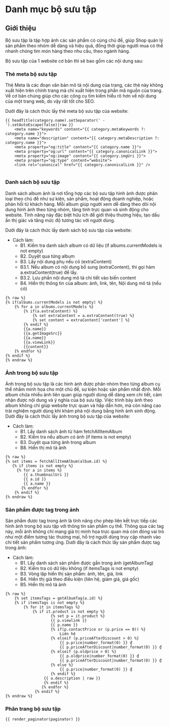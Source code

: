 # Danh mục bộ sưu tập

## Giới thiệu

Bộ sưu tập là tập hợp ảnh các sản phẩm có cùng chủ đề, giúp Shop quản lý sản phẩm theo nhóm dễ dàng và hiệu quả, đồng thời giúp người mua có thể nhanh chóng tìm món hàng theo nhu cầu, theo ngành hàng.

Bộ sưu tập của 1 website cơ bản thì sẽ bao gồm các nội dung sau:

### Thẻ meta bộ sưu tập

Thẻ Meta là các đoạn văn bản mô tả nội dung của trang, các thẻ này không xuất hiện trên chính trang mà chỉ xuất hiện trong phần mã nguồn của trang. Về cơ bản chúng giúp cho các công cụ tìm kiếm hiểu rõ hơn về nội dung của một trang web, do vậy rất tốt cho SEO.

Dưới đây là cách thức lấy thẻ meta bộ sưu tập của website:

```
{{ headTitle(category.name).setSeparator(' - ').setAutoEscape(false)|raw }}
    <meta name="keywords" content="{{ category.metaKeywords ?: category.name }}">
    <meta name="description" content="{{ category.metaDescription ?: category.name }}">
    <meta property="og:title" content="{{ category.name }}">
    <meta property="og:url" content="{{ category.canonicalLink }}">
    <meta property="og:image" content="{{ category.imgUri }}">
    <meta property="og:type" content="website">
    <link rel="canonical" href="{{ category.canonicalLink }}" />
           
```

### Danh sách bộ sưu tập

Danh sách album ảnh là nơi tổng hợp các bộ sưu tập hình ảnh được phân loại theo chủ đề như sự kiện, sản phẩm, hoạt động doanh nghiệp, hoặc phản hồi từ khách hàng. Mỗi album giúp người xem dễ dàng theo dõi nội dung hình ảnh theo từng nhóm, tăng tính trực quan và sinh động cho website. Tính năng này đặc biệt hữu ích để giới thiệu thương hiệu, tạo dấu ấn thị giác và tăng mức độ tương tác với người dùng.

Dưới đây là cách thức lấy danh sách bộ sưu tập của website:

* Cách làm:
  * B1. Kiểm tra danh sách album có dữ liệu (if albums.currentModels is not empty)
  * B2. Duyệt qua từng album
  * B3. Lấy nội dung phụ nếu có (extraContent)
  * B3.1. Nếu album có nội dung bổ sung (extraContent), thì gọi hàm a.extraContent(true) để lấy.
  * B3.2. Lưu phần nội dung mô tả chi tiết vào biến content
  * B4. Hiển thị thông tin của album: ảnh, link, tên, Nội dung mô tả (nếu có)

```
{% raw %}
{% if(albums.currentModels is not empty) %}
    {% for a in albums.currentModels %} 
        {% if(a.extraContent) %}
            {% set extraContent = a.extraContent(true) %}
            {% set content = extraContent['content'] %}
        {% endif %}
        {{a.name}}
        {{a.getImageSrc}}
        {{a.name}}
        {{a.viewLink}}
        {{content}}
    {% endfor %}
{% endif %}
{% endraw %}
```

### Ảnh trong bộ sưu tập

Ảnh trong bộ sưu tập là các hình ảnh được phân nhóm theo từng album cụ thể nhằm minh họa cho một chủ đề, sự kiện hoặc sản phẩm nhất định. Mỗi album chứa nhiều ảnh liên quan giúp người dùng dễ dàng xem chi tiết, cảm nhận được nội dung và ý nghĩa của bộ sưu tập. Việc trình bày ảnh theo album không chỉ giúp website trực quan và hấp dẫn hơn, mà còn nâng cao trải nghiệm người dùng khi khám phá nội dung bằng hình ảnh sinh động.
Dưới đây là cách thức lấy ảnh trong bộ sưu tập của website:

* Cách làm:
  * B1. Lấy danh sách ảnh từ hàm fetchAllItemAlbum
  * B2. Kiểm tra nếu album có ảnh (if items is not empty)
  * B3. Duyệt qua từng ảnh trong album
  * B8. Hiển thị mô tả ảnh
```
{% raw %}
{% set items = fetchAllItemAlbum(album.id) %}
   {% if items is not empty %}
     {% for a in items %}
        {{ a.thumbnailUri }}
        {{ a.id }}
        {{ a.name }}
       {% endfor %}
    {% endif %}     
{% endraw %}
```

### Sản phẩm được tag trong ảnh

Sản phẩm được tag trong ảnh là tính năng cho phép liên kết trực tiếp các hình ảnh trong bộ sưu tập với thông tin sản phẩm cụ thể. Thông qua các tag này, mỗi ảnh không chỉ mang giá trị minh họa trực quan mà còn đóng vai trò như một điểm tương tác thương mại, hỗ trợ người dùng truy cập nhanh vào chi tiết sản phẩm tương ứng.
Dưới đây là cách thức lấy sản phẩm được tag trong ảnh:

* Cách làm:
  * B1. Lấy danh sách sản phẩm được gắn trong ảnh (getAlbumTag)
  * B2. Kiểm tra có dữ liệu không (if itemsTags is not empty)
  * B3. Vòng lặp hiển thị sản phẩm: ảnh, tên, giá, link
  * B4. Hiển thị giá theo điều kiện (liên hệ, giảm giá, giá gốc)
  * B5. Hiển thị mô tả ảnh
```
{% raw %}
    {% set itemsTags = getAlbumTag(a.id) %}
    {% if itemsTags is not empty %}
        {% for it in itemsTags %}
            {% if it.product is not empty %}
                    {% set p = it.product %}
                    {{ p.viewlink }}
                    {{ p.name }}
                    {% if(p.contactPrice or (p.price == 0)) %}   
                        Liên hệ
                    {% elseif (p.priceAfterDiscount > 0) %}
                        {{ p.price|number_format(0) }} ₫
                        {{ p.priceAfterDiscount|number_format(0) }} ₫
                    {% elseif (p.oldprice > 0) %}
                        {{ p.oldprice|number_format(0) }} ₫
                        {{ p.priceAfterDiscount|number_format(0) }} ₫
                    {% else %}
                        {{ p.price|number_format(0) }} ₫
                    {% endif %} 
                 {{ a.description | raw }}
                 {% endif %}
                {% endfor %}
             {% endif %} 
{% endraw %}
```

### Phân trang bộ sưu tập

```
{{ render_paginator(paginator) }}
           
```

<figure><img src="../../.gitbook/assets/image (8).png" alt=""><figcaption></figcaption></figure>
